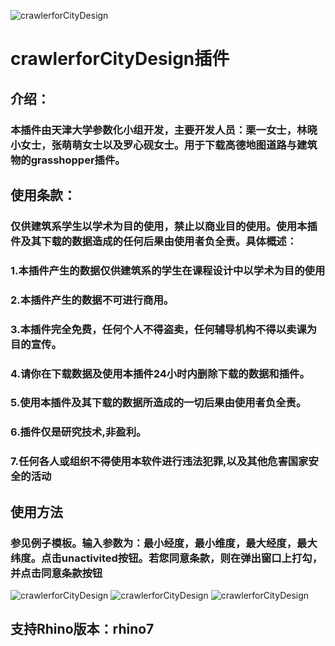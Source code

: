 ![crawlerforCityDesign](https://github.com/architect-ghpython/crawlerforCityDesign/blob/main/img/1.png)
# crawlerforCityDesign插件
## 介绍：
### 本插件由天津大学参数化小组开发，主要开发人员：栗一女士，林晓小女士，张萌萌女士以及罗心砚女士。用于下载高德地图道路与建筑物的grasshopper插件。
## 使用条款：
### 仅供建筑系学生以学术为目的使用，禁止以商业目的使用。使用本插件及其下载的数据造成的任何后果由使用者负全责。具体概述：
### **1.本插件产生的数据仅供建筑系的学生在课程设计中以学术为目的使用**
### **2.本插件产生的数据不可进行商用。**
### **3.本插件完全免费，任何个人不得盗卖，任何辅导机构不得以卖课为目的宣传。**
### 4.请你在下载数据及使用本插件24小时内删除下载的数据和插件。
### 5.使用本插件及其下载的数据所造成的一切后果由使用者负全责。
### 6.插件仅是研究技术,非盈利。
### 7.任何各人或组织不得使用本软件进行违法犯罪,以及其他危害国家安全的活动

## 使用方法
### 参见例子模板。输入参数为：最小经度，最小维度，最大经度，最大纬度。点击unactivited按钮。若您同意条款，则在弹出窗口上打勾，并点击同意条款按钮
![crawlerforCityDesign](https://github.com/architect-ghpython/crawlerforCityDesign/blob/main/img/2.png)
![crawlerforCityDesign](https://github.com/architect-ghpython/crawlerforCityDesign/blob/main/img/3.png)
![crawlerforCityDesign](https://github.com/architect-ghpython/crawlerforCityDesign/blob/main/img/4.png)
## 支持Rhino版本：rhino7

